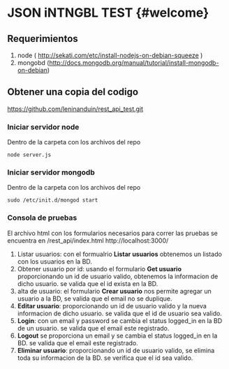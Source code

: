 JSON iNTNGBL TEST   {#welcome}
=====================


Requerimientos
-----------

 1. node ( http://sekati.com/etc/install-nodejs-on-debian-squeeze )
 2. mongobd (http://docs.mongodb.org/manual/tutorial/install-mongodb-on-debian)

Obtener una copia del codigo
----------
https://github.com/leninanduin/rest_api_test.git

### Iniciar servidor node

Dentro de la carpeta con los archivos del repo
```
node server.js
```

### Iniciar servidor mongodb

Dentro de la carpeta con los archivos del repo
```
sudo /etc/init.d/mongod start
```

### Consola de pruebas
El archivo html con los formularios necesarios para correr las pruebas 
se encuentra en /rest_api/index.html
http://localhost:3000/

1. Listar usuarios: con el formualrio **Listar usuarios** obtenemos un listado con los usuarios en la BD.
2. Obtener usuario por id: usando el formulario **Get usuario** proporcionando un id de usuario valido, obtenemos la informacion de dicho usuario. se valida que el id exista en la BD.
3. alta de usuario: el formulario **Crear usuario** nos permite agregar un usuario a la BD, se valida que el email no se duplique.
4. **Editar usuario**: proporcionando un id de usuario valido y la nueva informacion de dicho usuario. se valida que el id de usuario sea valido.
5. **Login**: con un email y password se cambia el status logged_in en la BD de un usuario. se valida que el email este registrado.
6. **Logout** se proporciona un email y se cambia el status logged_in en la BD. se valida que el email este registrado.
7. **Eliminar usuario**: proporcionando un id de usuario valido, se elimina toda su informacion de la BD. se verifica que el id sea valido.


